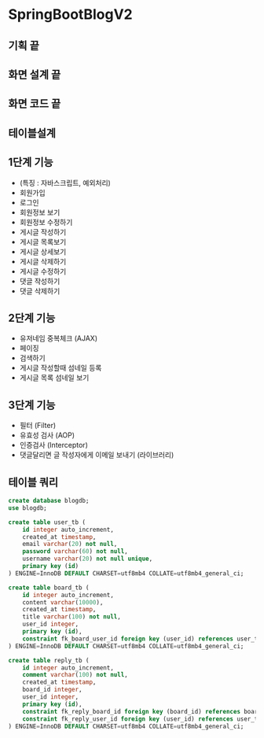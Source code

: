 # SpringBootBlogV2

## 기획 끝
## 화면 설계 끝
## 화면 코드 끝
## 테이블설계

## 1단계 기능
 - (특징 : 자바스크립트, 예외처리)
 - 회원가입
 - 로그인
 - 회원정보 보기
 - 회원정보 수정하기
 - 게시글 작성하기
 - 게시글 목록보기
 - 게시글 상세보기
 - 게시글 삭제하기
 - 게시글 수정하기
 - 댓글 작성하기
 - 댓글 삭제하기

## 2단계 기능
 - 유저네임 중복체크 (AJAX)
 - 페이징
 - 검색하기
 - 게시글 작성할때 섬네일 등록
 - 게시글 목록 섬네일 보기

## 3단계 기능
 - 필터 (Filter)
 - 유효성 검사 (AOP)
 - 인증검사 (Interceptor)
 - 댓글달리면 글 작성자에게 이메일 보내기 (라이브러리)

## 테이블 쿼리

```sql
create database blogdb;
use blogdb;

create table user_tb (
    id integer auto_increment,
    created_at timestamp,
    email varchar(20) not null,
    password varchar(60) not null,
    username varchar(20) not null unique,
    primary key (id)
) ENGINE=InnoDB DEFAULT CHARSET=utf8mb4 COLLATE=utf8mb4_general_ci;

create table board_tb (
    id integer auto_increment,
    content varchar(10000),
    created_at timestamp,
    title varchar(100) not null,
    user_id integer,
    primary key (id),
    constraint fk_board_user_id foreign key (user_id) references user_tb (id)
) ENGINE=InnoDB DEFAULT CHARSET=utf8mb4 COLLATE=utf8mb4_general_ci;

create table reply_tb (
    id integer auto_increment,
    comment varchar(100) not null,
    created_at timestamp,
    board_id integer,
    user_id integer,
    primary key (id),
    constraint fk_reply_board_id foreign key (board_id) references board_tb (id),
    constraint fk_reply_user_id foreign key (user_id) references user_tb (id)
) ENGINE=InnoDB DEFAULT CHARSET=utf8mb4 COLLATE=utf8mb4_general_ci;
```
